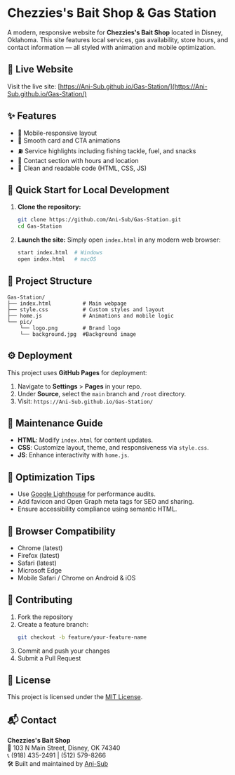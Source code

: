 # Chezzies's Bait Shop & Gas Station

A modern, responsive website for **Chezzies's Bait Shop** located in Disney, Oklahoma. This site features local services, gas availability, store hours, and contact information — all styled with animation and mobile optimization.

## 🔗 Live Website
Visit the live site: [https://Ani-Sub.github.io/Gas-Station/](https://Ani-Sub.github.io/Gas-Station/)

## ✨ Features
- 📱 Mobile-responsive layout
- 🎨 Smooth card and CTA animations
- ⛽ Service highlights including fishing tackle, fuel, and snacks
- 📍 Contact section with hours and location
- 🎯 Clean and readable code (HTML, CSS, JS)

## 🚀 Quick Start for Local Development

1. **Clone the repository:**
   ```bash
   git clone https://github.com/Ani-Sub/Gas-Station.git
   cd Gas-Station
   ```

2. **Launch the site:**
   Simply open `index.html` in any modern web browser:
   ```bash
   start index.html  # Windows
   open index.html   # macOS
   ```

## 📁 Project Structure
```
Gas-Station/
├── index.html          # Main webpage
├── style.css           # Custom styles and layout
├── home.js             # Animations and mobile logic
└── pic/
    └── logo.png        # Brand logo
    └── background.jpg  #Background image
```

## ⚙️ Deployment

This project uses **GitHub Pages** for deployment:

1. Navigate to **Settings** > **Pages** in your repo.
2. Under **Source**, select the `main` branch and `/root` directory.
3. Visit: `https://Ani-Sub.github.io/Gas-Station/`

## 🧼 Maintenance Guide

- **HTML**: Modify `index.html` for content updates.
- **CSS**: Customize layout, theme, and responsiveness via `style.css`.
- **JS**: Enhance interactivity with `home.js`.

## 🧪 Optimization Tips

- Use [Google Lighthouse](https://developers.google.com/web/tools/lighthouse/) for performance audits.
- Add favicon and Open Graph meta tags for SEO and sharing.
- Ensure accessibility compliance using semantic HTML.

## 🧭 Browser Compatibility

- Chrome (latest)
- Firefox (latest)
- Safari (latest)
- Microsoft Edge
- Mobile Safari / Chrome on Android & iOS

## 🤝 Contributing

1. Fork the repository  
2. Create a feature branch:
   ```bash
   git checkout -b feature/your-feature-name
   ```
3. Commit and push your changes  
4. Submit a Pull Request

## 🪪 License

This project is licensed under the [MIT License](LICENSE).

## 📬 Contact

**Chezzies's Bait Shop**  
📍 103 N Main Street, Disney, OK 74340  
📞 (918) 435-2491 | (512) 579-8266  
🛠️ Built and maintained by [Ani-Sub](https://github.com/Ani-Sub)
